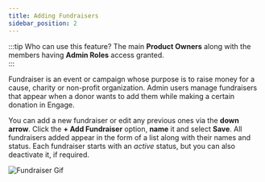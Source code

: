 ```yaml
---
title: Adding Fundraisers
sidebar_position: 2
---
```


:::tip Who can use this feature?
The main **Product Owners** along with the members having **Admin Roles** access granted.  
:::

Fundraiser is an event or campaign whose purpose is to raise money for a cause, charity or non-profit organization. Admin users manage fundraisers that appear when a donor wants to add them while making a certain donation in Engage.

You can add a new fundraiser or edit any previous ones via the **down arrow**. Click the **+ Add Fundraiser** option, **name** it and select **Save**. All fundraisers added appear in the form of a list along with their names and status. Each fundraiser starts with an *active* status, but you can also deactivate it, if required. 

![Fundraiser Gif](./adding-fundraisers.gif)
